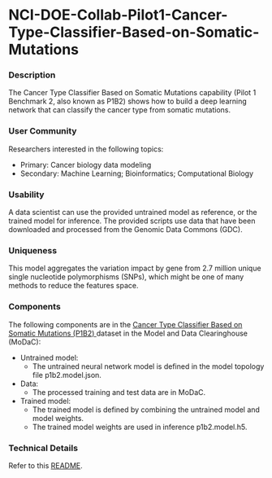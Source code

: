 # NCI-DOE-Collab-Pilot1-Cancer-Type-Classifier-Based-on-Somatic-Mutations

### Description
The Cancer Type Classifier Based on Somatic Mutations capability (Pilot 1 Benchmark 2, also known as P1B2) shows how to build a deep learning network that can classify the cancer type from somatic mutations.

### User Community
Researchers interested in the following topics:
* Primary: Cancer biology data modeling
* Secondary: Machine Learning; Bioinformatics; Computational Biology

### Usability
A data scientist can use the provided untrained model as reference, or the trained model for inference. The provided scripts use data that have been downloaded and processed from the Genomic Data Commons (GDC).

### Uniqueness
This model aggregates the variation impact by gene from 2.7 million unique single nucleotide polymorphisms (SNPs), which might be one of many methods to reduce the features space. 

### Components
The following components are in the [Cancer Type Classifier Based on Somatic Mutations (P1B2)
](https://modac.cancer.gov/searchTab?dme_data_id=NCI-DME-MS01-7564992) dataset in the Model and Data Clearinghouse (MoDaC):
* Untrained model: 
  * The untrained neural network model is defined in the model topology file p1b2.model.json. 
* Data:
  * The processed training and test data are in MoDaC.
* Trained model:
  * The trained model is defined by combining the untrained model and model weights.
  * The trained model weights are used in inference p1b2.model.h5.

### Technical Details
Refer to this [README](./Pilot1/P1B2/README.md).
